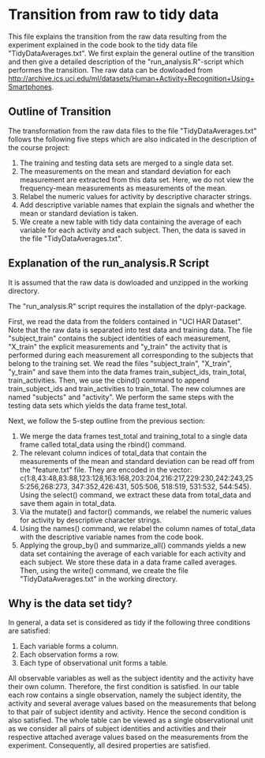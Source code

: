 # Transition from raw to tidy data

This file explains the transition from the raw data resulting from the experiment explained in the code book to the tidy data file "TidyDataAverages.txt". We first explain the general outline of the transition and then give a detailed description of the "run_analysis.R"-script which performes the transition. The raw data can be dowloaded from http://archive.ics.uci.edu/ml/datasets/Human+Activity+Recognition+Using+Smartphones. 

## Outline of Transition

The transformation from the raw data files to the file "TidyDataAverages.txt" follows the following five steps which are also indicated in the description of the course project:

1. The training and testing data sets are merged to a single data set.
2. The measurements on the mean and standard deviation for each measurement are extracted from this data set. Here, we do not view the frequency-mean measurements as measurements of the mean.
3. Relabel the numeric values for activity by descriptive character strings.
4. Add descriptive variable names that explain the signals and whether the mean or standard deviation is taken.
5. We create a new table with tidy data containing the average of each variable for each activity and each subject. Then, the data is saved in the file "TidyDataAverages.txt".

## Explanation of the run_analysis.R Script

It is assumed that the raw data is dowloaded and unzipped in the working directory. 

The "run_analysis.R" script requires the installation of the dplyr-package.

First, we read the data from the folders contained in "UCI HAR Dataset". Note that the raw data is separated into test data and training data. The file "subject_train" contains the subject identities of each measurement, "X_train" the explicit measurements and "y_train" the activity that is performed during each measurement all corresponding to the subjects that belong to the training set. We read the files "subject_train", "X_train", "y_train" and save them into the data frames train_subject_ids, train_total, train_activities. Then, we use the cbind() command to append train_subject_ids and train_activities to train_total. The new columnes are named "subjects" and "activity". We perform the same steps with the testing data sets which yields the data frame test_total.

Next, we follow the 5-step outline from the previous section:

1. We merge the data frames test_total and training_total to a single data frame called total_data using the rbind() command.
2. The relevant column indices of total_data that contain the measurements of the mean and standard deviation can be read off from the "feature.txt" file. They are encoded in the vector: c(1:8,43:48,83:88,123:128,163:168,203:204,216:217,229:230,242:243,255:256,268:273,
347:352,426:431, 505:506, 518:519, 531:532, 544:545). Using the select() command, we extract these data from total_data and save them again in total_data.
3. Via the mutate() and factor() commands, we relabel the numeric values for activity by descriptive character strings.
4. Using the names() command, we relabel the column names of total_data with the descriptive variable names from the code book.
5. Applying the group_by() and summarize_all() commands yields a new data set containing the average of each variable for each activity and each subject. We store these data in a data frame called averages. Then, using the write() command, we create the file "TidyDataAverages.txt" in the working directory.

## Why is the data set tidy?

In general, a data set is considered as tidy if the following three conditions are satisfied:

1. Each variable forms a column.
2. Each observation forms a row.
3. Each type of observational unit forms a table.

All observable variables as well as the subject identity and the activity have their own column. Therefore, the first condition is satisfied. In our table each row contains a single observation, namely the subject identity, the activity and several average values based on the measurements that belong to that pair of subject identity and activity. Hence the second condition is also satisfied. The whole table can be viewed as a single observational unit as we consider all pairs of subject identities and activities and their respective attached average values based on the measurements from the experiment. Consequently, all desired properties are satisfied.


